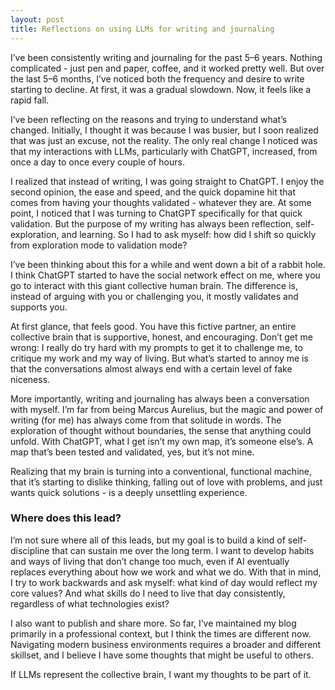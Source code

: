 ```yaml
---
layout: post
title: Reflections on using LLMs for writing and journaling
---
```


I’ve been consistently writing and journaling for the past 5–6 years. Nothing complicated - just pen and paper, coffee, and it worked pretty well. But over the last 5–6 months, I’ve noticed both the frequency and desire to write starting to decline. At first, it was a gradual slowdown. Now, it feels like a rapid fall.

I’ve been reflecting on the reasons and trying to understand what’s changed. Initially, I thought it was because I was busier, but I soon realized that was just an excuse, not the reality. The only real change I noticed was that my interactions with LLMs, particularly with ChatGPT, increased, from once a day to once every couple of hours.

I realized that instead of writing, I was going straight to ChatGPT. I enjoy the second opinion, the ease and speed, and the quick dopamine hit that comes from having your thoughts validated - whatever they are. At some point, I noticed that I was turning to ChatGPT specifically for that quick validation. But the purpose of my writing has always been reflection, self-exploration, and learning. So I had to ask myself: how did I shift so quickly from exploration mode to validation mode?

I’ve been thinking about this for a while and went down a bit of a rabbit hole. I think ChatGPT started to have the social network effect on me, where you go to interact with this giant collective human brain. The difference is, instead of arguing with you or challenging you, it mostly validates and supports you.

At first glance, that feels good. You have this fictive partner, an entire collective brain that is supportive, honest, and encouraging. Don’t get me wrong: I really do try hard with my prompts to get it to challenge me, to critique my work and my way of living. But what’s started to annoy me is that the conversations almost always end with a certain level of fake niceness.

More importantly, writing and journaling has always been a conversation with myself. I’m far from being Marcus Aurelius, but the magic and power of writing (for me) has always come from that solitude in words. The exploration of thought without boundaries, the sense that anything could unfold. With ChatGPT, what I get isn’t my own map, it’s someone else’s. A map that’s been tested and validated, yes, but it’s not mine.

Realizing that my brain is turning into a conventional, functional machine, that it’s starting to dislike thinking, falling out of love with problems, and just wants quick solutions - is a deeply unsettling experience.

### Where does this lead?

I’m not sure where all of this leads, but my goal is to build a kind of self-discipline that can sustain me over the long term. I want to develop habits and ways of living that don’t change too much, even if AI eventually replaces everything about how we work and what we do. With that in mind, I try to work backwards and ask myself: what kind of day would reflect my core values? And what skills do I need to live that day consistently, regardless of what technologies exist?

I also want to publish and share more. So far, I’ve maintained my blog primarily in a professional context, but I think the times are different now. Navigating modern business environments requires a broader and different skillset, and I believe I have some thoughts that might be useful to others.

If LLMs represent the collective brain, I want my thoughts to be part of it.
